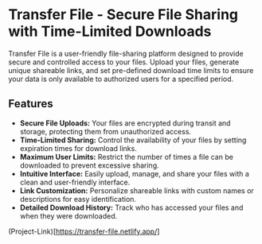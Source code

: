# Transfer File - Secure File Sharing with Time-Limited Downloads

Transfer File is a user-friendly file-sharing platform designed to provide secure and controlled access to your files. Upload your files, generate unique shareable links, and set pre-defined download time limits to ensure your data is only available to authorized users for a specified period.

## Features

* **Secure File Uploads:** Your files are encrypted during transit and storage, protecting them from unauthorized access.
* **Time-Limited Sharing:**  Control the availability of your files by setting expiration times for download links.
* **Maximum User Limits:** Restrict the number of times a file can be downloaded to prevent excessive sharing.
* **Intuitive Interface:**  Easily upload, manage, and share your files with a clean and user-friendly interface.
* **Link Customization:** Personalize shareable links with custom names or descriptions for easy identification.
* **Detailed Download History:**  Track who has accessed your files and when they were downloaded.

(Project-Link)[https://transfer-file.netlify.app/]
